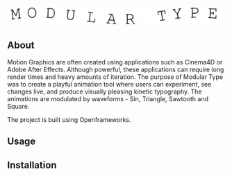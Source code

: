 ![](SinSin.gif)


## About
Motion Graphics are often created using applications such as Cinema4D or Adobe After Effects. Although powerful, these applications can require long render times and heavy amounts of iteration. The purpose of Modular Type was to create a playful animation tool where users can experiment, see changes live, and produce visually pleasing kinetic typography. The animations are modulated by waveforms - Sin, Triangle, Sawtooth and Square.

The project is built using Openframeworks.

## Usage

## Installation
